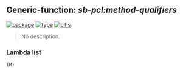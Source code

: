 ## Generic-function: ***sb-pcl:method-qualifiers***
[![package](https://img.shields.io/badge/Package-SB--PCL-5f9ea0.svg?style=social&colorA=999999)](../) [![type](https://img.shields.io/badge/Type-Generic--Function-5f9ea0.svg?style=social&colorA=999999)](../#generic-function) [![clhs](https://img.shields.io/badge/CLHS-METHOD--QUALIFIERS-5f9ea0.svg?style=social&colorA=999999)](http://www.lispworks.com/documentation/HyperSpec/Body/f_method.htm) 

> No description.

### Lambda list
```
(M)
```
